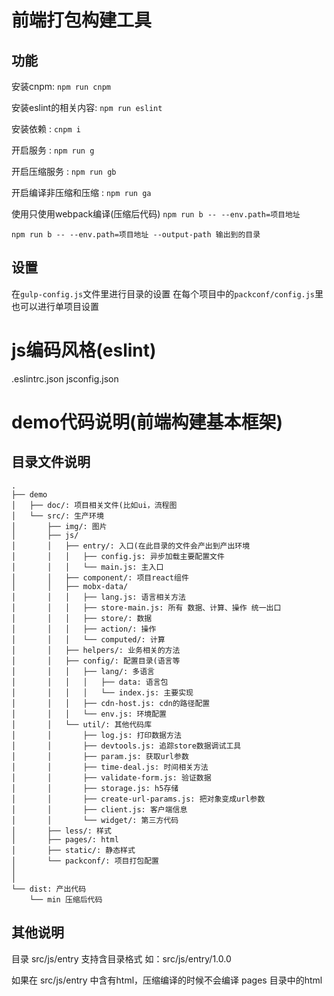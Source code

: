 # 前端打包构建工具

## 功能 

安装cnpm: ```npm run cnpm```

安装eslint的相关内容: ```npm run eslint```

安装依赖 : ```cnpm i```

开启服务 : ```npm run g```

开启压缩服务 : ```npm run gb```

开启编译非压缩和压缩 : ```npm run ga```

使用只使用webpack编译(压缩后代码)
```npm run b -- --env.path=项目地址```

```npm run b -- --env.path=项目地址 --output-path 输出到的目录```

## 设置 

在```gulp-config.js```文件里进行目录的设置
在每个项目中的```packconf/config.js```里也可以进行单项目设置

# js编码风格(eslint)
.eslintrc.json
jsconfig.json

# demo代码说明(前端构建基本框架)

## 目录文件说明
```
.
├── demo
│   ├── doc/: 项目相关文件(比如ui，流程图
│   └── src/: 生产环境
│       ├── img/: 图片
│       ├── js/
│       │   ├── entry/: 入口(在此目录的文件会产出到产出环境
│       │   │   ├── config.js: 异步加载主要配置文件
│       │   │   └── main.js: 主入口
│       │   ├── component/: 项目react组件
│       │   ├── mobx-data/
│       │   │   ├── lang.js: 语言相关方法
│       │   │   ├── store-main.js: 所有 数据、计算、操作 统一出口
│       │   │   ├── store/: 数据
│       │   │   ├── action/: 操作
│       │   │   └── computed/: 计算
│       │   ├── helpers/: 业务相关的方法
│       │   ├── config/: 配置目录(语言等
│		│	│	├── lang/: 多语言
│       │	│	│   ├── data: 语言包
│		│	│	│	└── index.js: 主要实现
│       │   │   ├── cdn-host.js: cdn的路径配置
│       │   │   └── env.js: 环境配置
│       │   └── util/: 其他代码库
│       │       ├── log.js: 打印数据方法
│       │       ├── devtools.js: 追踪store数据调试工具
│       │       ├── param.js: 获取url参数
│       │       ├── time-deal.js: 时间相关方法
│       │       ├── validate-form.js: 验证数据
│       │       ├── storage.js: h5存储
│       │       ├── create-url-params.js: 把对象变成url参数
│       │       ├── client.js: 客户端信息
│       │       └── widget/: 第三方代码
│       ├── less/: 样式
│       ├── pages/: html
│       ├── static/: 静态样式
│       └── packconf/: 项目打包配置
│
│        
└── dist: 产出代码
    └── min 压缩后代码
```
## 其他说明

目录 src/js/entry 支持含目录格式 如：src/js/entry/1.0.0

如果在 src/js/entry 中含有html，压缩编译的时候不会编译 pages 目录中的html
